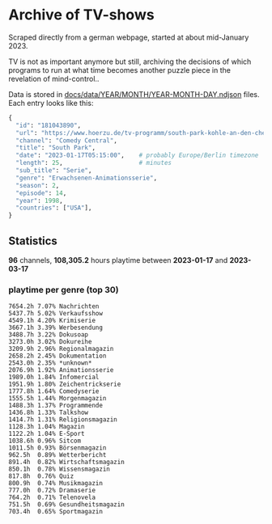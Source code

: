 # Archive of TV-shows

Scraped directly from a german webpage, started at about mid-January 2023.

TV is not as important anymore but still, archiving the decisions of which programs to run at what time
becomes another puzzle piece in the revelation of mind-control.. 

Data is stored in [docs/data/YEAR/MONTH/YEAR-MONTH-DAY.ndjson](docs/data/) files. 
Each entry looks like this:

```python
{
  "id": "181043890", 
  "url": "https://www.hoerzu.de/tv-programm/south-park-kohle-an-den-chefkoch/bid_181043890/", 
  "channel": "Comedy Central", 
  "title": "South Park", 
  "date": "2023-01-17T05:15:00",    # probably Europe/Berlin timezone 
  "length": 25,                     # minutes 
  "sub_title": "Serie", 
  "genre": "Erwachsenen-Animationsserie", 
  "season": 2, 
  "episode": 14, 
  "year": 1998, 
  "countries": ["USA"],
}
```

## Statistics

**96** channels, **108,305.2** hours playtime between **2023-01-17** and **2023-03-17**


### playtime per genre (top 30)

    7654.2h 7.07% Nachrichten
    5437.7h 5.02% Verkaufsshow
    4549.1h 4.20% Krimiserie
    3667.1h 3.39% Werbesendung
    3488.7h 3.22% Dokusoap
    3273.0h 3.02% Dokureihe
    3209.9h 2.96% Regionalmagazin
    2658.2h 2.45% Dokumentation
    2543.0h 2.35% *unknown*
    2076.9h 1.92% Animationsserie
    1989.0h 1.84% Infomercial
    1951.9h 1.80% Zeichentrickserie
    1777.8h 1.64% Comedyserie
    1555.5h 1.44% Morgenmagazin
    1488.3h 1.37% Programmende
    1436.8h 1.33% Talkshow
    1414.7h 1.31% Religionsmagazin
    1128.3h 1.04% Magazin
    1122.2h 1.04% E-Sport
    1038.6h 0.96% Sitcom
    1011.5h 0.93% Börsenmagazin
    962.5h  0.89% Wetterbericht
    891.4h  0.82% Wirtschaftsmagazin
    850.1h  0.78% Wissensmagazin
    817.8h  0.76% Quiz
    800.9h  0.74% Musikmagazin
    777.0h  0.72% Dramaserie
    764.2h  0.71% Telenovela
    751.5h  0.69% Gesundheitsmagazin
    703.4h  0.65% Sportmagazin

